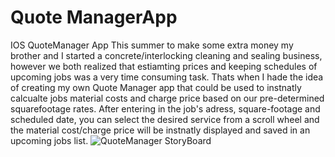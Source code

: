 # Quote ManagerApp
IOS QuoteManager App
This summer to make some extra money my brother and I started a concrete/interlocking cleaning and sealing business, however we both realized that estiamting prices and keeping schedules of upcoming jobs was a very time consuming task. Thats when I hade the idea of creating my own Quote Manager app that could be used to instnatly calcualte jobs material costs and charge price based on our pre-determined squarefootage rates. After entering in the job's adress, square-footage and scheduled date, you can select the desired service from a scroll wheel and the material cost/charge price will be instnatly displayed and saved in an upcoming jobs list.
![QuoteManager StoryBoard](https://user-images.githubusercontent.com/57304403/133907655-77bbd5a0-8c15-488f-b132-ae36aed2bae9.png)
